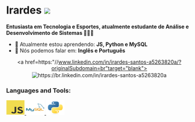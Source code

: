 # Irardes <img src="https://github.com/TheDudeThatCode/TheDudeThatCode/blob/master/Assets/Mario_Hello_Big.gif" width="30px">

<strong>Entusiasta em Tecnologia e Esportes, atualmente estudante de Análise e Desenvolvimento de Sistemas </strong> 👨🏻‍💻 

- 🚀 Atualmente estou aprendendo: <strong>JS, Python e MySQL</strong> 
- 📣 Nós podemos falar em: <strong>Inglês e Português</strong>

<div align="center">


<a href=https:"//www.linkedin.com/in/irardes-santos-a5263820a/?originalSubdomain=br"target="blank"><img align="center" src="https://raw.githubusercontent.com/rahuldkjain/github-profile-readme-generator/master/src/images/icons/Social/linked-in-alt.svg" alt="https://br.linkedin.com/in/irardes-santos-a5263820a" height="30" width="40" /></a>
</p>


</div>


<h3 align="left">Languages and Tools:</h3>
<p align="left"> <a href="https://developer.mozilla.org/en-US/docs/Web/JavaScript" target="_blank" rel="noreferrer"> <img src="https://raw.githubusercontent.com/devicons/devicon/master/icons/javascript/javascript-original.svg" alt="javascript" width="50" height="40"/> </a> <a href="https://www.mysql.com/" target="_blank" rel="noreferrer"> <img src="https://raw.githubusercontent.com/devicons/devicon/master/icons/mysql/mysql-original-wordmark.svg" alt="mysql" width="50" height="40"/> </a> <a href="https://www.python.org" target="_blank" rel="noreferrer"> <img src="https://raw.githubusercontent.com/devicons/devicon/master/icons/python/python-original.svg" alt="python" width="50" height="40"/> </a> </p>
